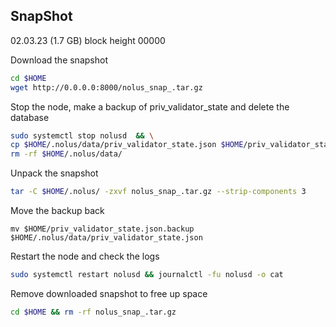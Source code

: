 ## SnapShot 
02.03.23 (1.7 GB) block height 00000


Download the snapshot
```bash
cd $HOME
wget http://0.0.0.0:8000/nolus_snap_.tar.gz
```

Stop the node, make a backup of priv_validator_state and delete the database
```bash
sudo systemctl stop nolusd  && \
cp $HOME/.nolus/data/priv_validator_state.json $HOME/priv_validator_state.json.backup  && \
rm -rf $HOME/.nolus/data/
```

Unpack the snapshot
```bash
tar -C $HOME/.nolus/ -zxvf nolus_snap_.tar.gz --strip-components 3
```

Move the backup back
```
mv $HOME/priv_validator_state.json.backup $HOME/.nolus/data/priv_validator_state.json
```

Restart the node and check the logs
```bash
sudo systemctl restart nolusd && journalctl -fu nolusd -o cat
```

Remove downloaded snapshot to free up space
```bash
cd $HOME && rm -rf nolus_snap_.tar.gz
```

